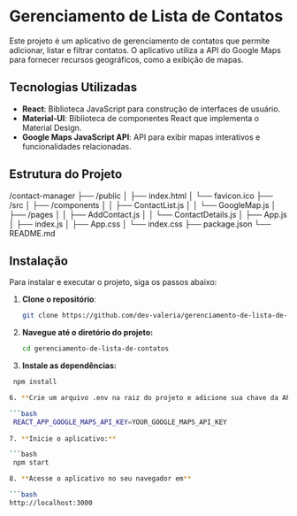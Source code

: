 # Gerenciamento de Lista de Contatos

Este projeto é um aplicativo de gerenciamento de contatos que permite adicionar, listar e filtrar contatos. O aplicativo utiliza a API do Google Maps para fornecer recursos geográficos, como a exibição de mapas.

## Tecnologias Utilizadas

- **React**: Biblioteca JavaScript para construção de interfaces de usuário.
- **Material-UI**: Biblioteca de componentes React que implementa o Material Design.
- **Google Maps JavaScript API**: API para exibir mapas interativos e funcionalidades relacionadas.

## Estrutura do Projeto

/contact-manager ├── /public │ ├── index.html │ └── favicon.ico ├── /src │ ├── /components │ │ ├── ContactList.js │ │ └── GoogleMap.js │ ├── /pages │ │ ├── AddContact.js │ │ └── ContactDetails.js │ ├── App.js │ ├── index.js │ ├── App.css │ └── index.css ├── package.json └── README.md


## Instalação

Para instalar e executar o projeto, siga os passos abaixo:

1. **Clone o repositório**:

   ```bash
   git clone https://github.com/dev-valeria/gerenciamento-de-lista-de-contatos.git
   
2. **Navegue até o diretório do projeto:**
   
    ```bash
   cd gerenciamento-de-lista-de-contatos
     ```

4. **Instale as dependências:**

  ```bash
   npm install

6. **Crie um arquivo .env na raiz do projeto e adicione sua chave da API do Google Maps:**

 ```bash
   REACT_APP_GOOGLE_MAPS_API_KEY=YOUR_GOOGLE_MAPS_API_KEY
   
7. **Inicie o aplicativo:**

 ```bash
   npm start

8. **Acesse o aplicativo no seu navegador em**

 ```bash
http://localhost:3000
   
   
